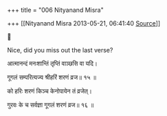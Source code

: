 +++
title = "006 Nityanand Misra"

+++
[[Nityanand Misra	2013-05-21, 06:41:40 [Source](https://groups.google.com/g/samskrita/c/MsvLbAL88t0)]]





Nice, did you miss out the last verse?

  

आत्मानन्दं मनःशान्तिं तृप्तिं वाञ्छसि वा यदि।

गूगलं सम्परित्यज्य श्रीहरिं शरणं व्रज॥ १५ ॥

को हरिः शरणं किञ्च केनोपायेन तं व्रजेत्।

गुरवः के च सर्वज्ञा गूगलं शरणं व्रज॥ १६ ॥

  

  

